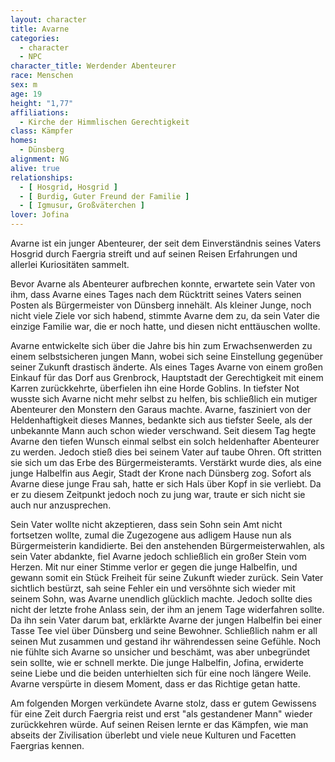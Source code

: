 ```yaml
---
layout: character
title: Avarne
categories:
  - character
  - NPC
character_title: Werdender Abenteurer
race: Menschen
sex: m
age: 19
height: "1,77"
affiliations:
  - Kirche der Himmlischen Gerechtigkeit
class: Kämpfer
homes:
  - Dünsberg
alignment: NG
alive: true
relationships:
  - [ Hosgrid, Hosgrid ]
  - [ Burdig, Guter Freund der Familie ]
  - [ Igmusur, Großväterchen ]
lover: Jofina
---
```


Avarne ist ein junger Abenteurer, der seit dem Einverständnis seines Vaters Hosgrid durch Faergria streift und auf
seinen Reisen Erfahrungen und allerlei Kuriositäten sammelt.

Bevor Avarne als Abenteurer aufbrechen konnte, erwartete sein Vater von ihm, dass Avarne eines Tages nach dem Rücktritt
seines Vaters seinen Posten als Bürgermeister von Dünsberg innehält. Als kleiner Junge, noch nicht viele Ziele vor sich
habend, stimmte Avarne dem zu, da sein Vater die einzige Familie war, die er noch hatte, und diesen nicht enttäuschen
wollte.

Avarne entwickelte sich über die Jahre bis hin zum Erwachsenwerden zu einem selbstsicheren jungen Mann, wobei sich seine
Einstellung gegenüber seiner Zukunft drastisch änderte. Als eines Tages Avarne von einem großen Einkauf für das Dorf aus
Grenbrock, Hauptstadt der Gerechtigkeit mit einem Karren zurückkehrte, überfielen ihn eine Horde Goblins. In tiefster
Not wusste sich Avarne nicht mehr selbst zu helfen, bis schließlich ein mutiger Abenteurer den Monstern den Garaus
machte. Avarne, fasziniert von der Heldenhaftigkeit dieses Mannes, bedankte sich aus tiefster Seele, als der unbekannte
Mann auch schon wieder verschwand. Seit diesem Tag hegte Avarne den tiefen Wunsch einmal selbst ein solch heldenhafter
Abenteurer zu werden. Jedoch stieß dies bei seinem Vater auf taube Ohren. Oft stritten sie sich um das Erbe des
Bürgermeisteramts. Verstärkt wurde dies, als eine junge Halbelfin aus Aegir, Stadt der Krone nach Dünsberg zog. Sofort
als Avarne diese junge Frau sah, hatte er sich Hals über Kopf in sie verliebt. Da er zu diesem Zeitpunkt jedoch noch zu
jung war, traute er sich nicht sie auch nur anzusprechen.

Sein Vater wollte nicht akzeptieren, dass sein Sohn sein Amt nicht fortsetzen wollte, zumal die Zugezogene aus adligem
Hause nun als Bürgermeisterin kandidierte. Bei den anstehenden Bürgermeisterwahlen, als sein Vater abdankte, fiel Avarne
jedoch schließlich ein großer Stein vom Herzen. Mit nur einer Stimme verlor er gegen die junge Halbelfin, und gewann
somit ein Stück Freiheit für seine Zukunft wieder zurück. Sein Vater sichtlich bestürzt, sah seine Fehler ein und
versöhnte sich wieder mit seinem Sohn, was Avarne unendlich glücklich machte. Jedoch sollte dies nicht der letzte frohe
Anlass sein, der ihm an jenem Tage widerfahren sollte. Da ihn sein Vater darum bat, erklärkte Avarne der jungen
Halbelfin bei einer Tasse Tee viel über Dünsberg und seine Bewohner. Schließlich nahm er all seinen Mut zusammen und
gestand ihr währendessen seine Gefühle. Noch nie fühlte sich Avarne so unsicher und beschämt, was aber unbegründet sein
sollte, wie er schnell merkte. Die junge Halbelfin, Jofina, erwiderte seine Liebe und die beiden unterhielten sich für
eine noch längere Weile. Avarne verspürte in diesem Moment, dass er das Richtige getan hatte.

Am folgenden Morgen verkündete Avarne stolz, dass er gutem Gewissens für eine Zeit durch Faergria reist und erst "als
gestandener Mann" wieder zurückkehren würde. Auf seinen Reisen lernte er das Kämpfen, wie man abseits der Zivilisation
überlebt und viele neue Kulturen und Facetten Faergrias kennen.